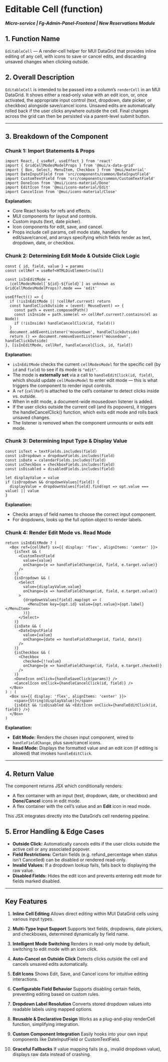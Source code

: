 # Editable Cell (function)
***Micro-service |  Fg-Admin-Panel-Frontend | New Reservations Module*** 

## 1. Function Name
`EditableCell` — A render‑cell helper for MUI DataGrid that provides inline editing of any cell, with icons to save or cancel edits, and discarding unsaved changes when clicking outside.

## 2. Overall Description
`EditableCell` is intended to be passed into a column’s `renderCell` in an MUI DataGrid. It shows either a read‑only value with an edit icon, or, once activated, the appropriate input control (text, dropdown, date picker, or checkbox) alongside save/cancel icons. Unsaved edits are automatically rolled back if the user clicks anywhere outside the cell. Final changes across the grid can then be persisted via a parent-level submit button.

---
## 3. Breakdown of the Component

### Chunk 1: Import Statements & Props

```tsx
import React, { useRef, useEffect } from 'react'
import { GridCellModesModelProps } from '@mui/x-data-grid'
import { Box, Select, MenuItem, Checkbox } from '@mui/material'
import DateInputField from 'src/components/common/DateInputField'
import CustomTextField from 'src/components/common/CustomTextField'
import DoneIcon from '@mui/icons-material/Done'
import EditIcon from '@mui/icons-material/Edit'
import CancelIcon from '@mui/icons-material/Close'
```

**Explanation:**
- Core React hooks for refs and effects.
- MUI components for layout and controls.
- Custom inputs (text, date picker).
- Icon components for edit, save, and cancel.
- Props include cell params, cell mode state, handlers for edit/save/cancel, and arrays specifying which fields render as text, dropdown, date, or checkbox.

### Chunk 2: Determining Edit Mode & Outside Click Logic

```tsx
const { id, field, value } = params
const cellRef = useRef<HTMLDivElement>(null)

const isInEditMode =
  (cellModesModel[`${id}-${field}`] as unknown as GridCellModesModelProps)?.mode === 'edit'

useEffect(() => {
  if (!isInEditMode || !cellRef.current) return
  const handleClickOutside = (event: MouseEvent) => {
    const path = event.composedPath()
    const isInside = path.some(el => cellRef.current?.contains(el as Node))
    if (!isInside) handleCancelClick(id, field)()
  }
  document.addEventListener('mousedown', handleClickOutside)
  return () => document.removeEventListener('mousedown', handleClickOutside)
}, [isInEditMode, cellRef, handleCancelClick, id, field])
```

**Explanation:**
- `isInEditMode` checks the current `cellModesModel` for the specific cell (by `id` and `field`) to see if its mode is `"edit"`.
- The mode is **externally set** via a call to `handleEditClick(id, field)`, which should update `cellModesModel` to enter edit mode — this is what triggers the component to render input controls.
- A `ref` (`cellRef`) is attached to the cell’s container to detect clicks inside vs. outside.
- When in edit mode, a document-wide mousedown listener is added.
- If the user clicks outside the current cell (and its popovers), it triggers the handleCancelClick() function, which exits edit mode and rolls back unsaved changes.
- The listener is removed when the component unmounts or exits edit mode.

### Chunk 3: Determining Input Type & Display Value

```tsx
const isText = textFields.includes(field)
const isDropdown = dropdownFields.includes(field)
const isDate = calendarFields.includes(field)
const isCheckbox = checkboxFields.includes(field)
const isDisabled = disabledFields.includes(field)

let displayValue = value
if (isDropdown && dropdownValues[field]) {
  displayValue = dropdownValues[field].find(opt => opt.value === value) || value
}
```

**Explanation:**
- Checks arrays of field names to choose the correct input component.
- For dropdowns, looks up the full option object to render labels.

### Chunk 4: Render Edit Mode vs. Read Mode

```tsx
return isInEditMode ? (
  <Box ref={cellRef} sx={{ display: 'flex', alignItems: 'center' }}>
    {isText && (
      <CustomTextField
        value={value}
        onChange={e => handleFieldChange(id, field, e.target.value)}
      />
    )}
    {isDropdown && (
      <Select
        value={displayValue.value}
        onChange={e => handleFieldChange(id, field, e.target.value)}
      >
        {dropdownValues[field].map(opt => (
          <MenuItem key={opt.id} value={opt.value}>{opt.label}</MenuItem>
        ))}
      </Select>
    )}
    {isDate && (
      <DateInputField
        value={value}
        onChange={date => handleFieldChange(id, field, date)}
      />
    )}
    {isCheckbox && (
      <Checkbox
        checked={!!value}
        onChange={e => handleFieldChange(id, field, e.target.checked)}
      />
    )}
    <DoneIcon onClick={handleSaveClick(params)} />
    <CancelIcon onClick={handleCancelClick(id, field)} />
  </Box>
) : (
  <Box sx={{ display: 'flex', alignItems: 'center' }}>
    <span>{String(displayValue)}</span>
    {isEdit && !isDisabled && <EditIcon onClick={handleEditClick(id, field)} />}
  </Box>
)
```

**Explanation:**
- **Edit Mode:** Renders the chosen input component, wired to `handleFieldChange`, plus save/cancel icons.
- **Read Mode:** Displays the formatted value and an edit icon (if editing is allowed) that invokes `handleEditClick`.

---

## 4. Return Value

The component returns JSX which conditionally renders:

- A flex container with an input (text, dropdown, date, or checkbox) and **Done/Cancel** icons in edit mode.
- A flex container with the cell’s value and an **Edit** icon in read mode.

This JSX integrates directly into the DataGrid’s cell rendering pipeline.

## 5. Error Handling & Edge Cases
- **Outside Click:** Automatically cancels edits if the user clicks outside the active cell or any associated popover.
- **Field Restrictions:** Certain fields (e.g. refund_percentage when status isn’t Cancelled) can be disabled or rendered read-only.
- **Invalid Values:** If a dropdown lookup fails, falls back to displaying the raw value.
- **Disabled Fields:** Hides the edit icon and prevents entering edit mode for fields marked disabled.

---

## Key Features
1. **Inline Cell Editing**
Allows direct editing within MUI DataGrid cells using various input types.

2. **Multi-Type Input Support**
Supports text fields, dropdowns, date pickers, and checkboxes, determined dynamically by field name.

3. **Intelligent Mode Switching**
Renders in read-only mode by default, switching to edit mode with an icon click.

4. **Auto-Cancel on Outside Click**
Detects clicks outside the cell and cancels unsaved edits automatically.

5. **Edit Icons**
Shows Edit, Save, and Cancel icons for intuitive editing interactions.

6. **Configurable Field Behavior**
Supports disabling certain fields, preventing editing based on custom rules.

7. **Dropdown Label Resolution**
Converts stored dropdown values into readable labels using mapped options.

8. **Reusable & Declarative Design**
Works as a plug-and-play renderCell function, simplifying integration.

9. **Custom Component Integration**
Easily hooks into your own input components like DateInputField or CustomTextField.

10. **Graceful Fallbacks**
If value mapping fails (e.g., invalid dropdown value), displays raw data instead of crashing.

